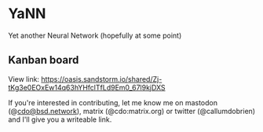 # YaNN

Yet another Neural Network (hopefully at some point)

## Kanban board

View link: https://oasis.sandstorm.io/shared/Zj-tKg3e0EOxEw14q63hYHfclTfLd9Em0_67l9kjDXS

If you're interested in contributing, let me know me on mastodon (@cdo@bsd.network), matrix (@cdo:matrix.org) or twitter (@callumdobrien) and I'll give you a writeable link.

